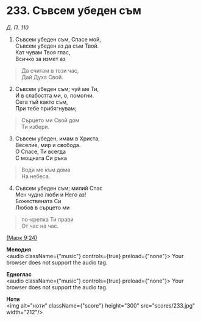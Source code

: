 # 233. Съвсем убеден съм  

*Д. П. 110*  

1. Съвсем убеден съм, Спасе мой,  
Съвсем убеден аз да съм Твой.  
Кат чувам Твоя глас,  
Всичко за измет аз  

> Да считам в този час,  
> Дай Духа Свой.  

2. Съвсем убеден съм; чуй ме Ти,  
И в слабостта ми, о, помогни.  
Сега тъй както съм,  
При тебе прибягнувам;  

> Сърцето ми Свой дом  
> Ти избери.  

3. Съвсем убеден, имам в Христа,  
Веселие, мир и свобода.  
О Спасе, Ти всегда  
С мощната Си ръка  

> Води ме към дома  
> На небеса.  

4. Съвсем убеден съм; милий Спас  
Мен чудно люби и Него аз!  
Божествената Си  
Любов в сърцето ми  

> по-крепка Ти прави  
> От час на час.  

[(Марк 9:24)](http://biblia.bg/index.php?k=41&g=9&s=24)  

__Мелодия__  
<audio className={"music"} controls={true} preload={"none"}><source src="mp3/233.mp3" type="audio/mpeg"/>
Your browser does not support the audio tag.
</audio>  

__Едноглас__  
<audio className={"music"} controls={true} preload={"none"}><source src="transp/233.mp3" type="audio/mpeg"/>
Your browser does not support the audio tag.
</audio>  

__Ноти__  
<img alt="ноти" className={"score"} height="300" src="scores/233.jpg" width="212"/>
